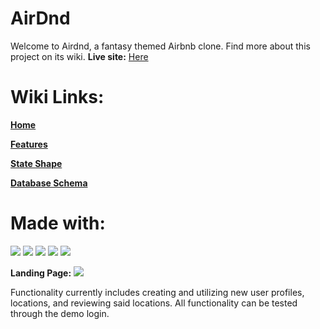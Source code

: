 # AirDnd
Welcome to Airdnd, a fantasy themed Airbnb clone. Find more about this project on its wiki.
**Live site:** [Here](https://auth-me12345.herokuapp.com/)
# Wiki Links:
[**Home**](https://github.com/QuantitativeSneezing/Airdnd/wiki)


[**Features**](https://github.com/QuantitativeSneezing/Airdnd/wiki/features-list)


[**State Shape**](https://github.com/QuantitativeSneezing/Airdnd/wiki/Redux-State-Shape)

[**Database Schema**](https://github.com/QuantitativeSneezing/Airdnd/wiki/Database-Schema)
# Made with:
[<img src="https://img.shields.io/badge/Javascript-FF0000?style=for-the-badge&logo=AbletonLive&logoColor=white">](https://www.javascript.com/)
[<img src="https://img.shields.io/badge/Redux-000000?style=for-the-badge&logo=AbletonLive&logoColor=white">](https://redux-toolkit.js.org/)
[<img src="https://img.shields.io/badge/React-FF0000?style=for-the-badge&logo=AbletonLive&logoColor=white">](https://reactjs.org/)
[<img src="https://img.shields.io/badge/Sqlalchemy-000000?style=for-the-badge&logo=AbletonLive&logoColor=white">](https://www.sqlalchemy.org/)
[<img src="https://img.shields.io/badge/Express-FF0000?style=for-the-badge&logo=AbletonLive&logoColor=white">](https://expressjs.com/)


<!-- templates for icon links -->
<!-- ![Redux](https://img.shields.io/badge/Redux-000000?style=for-the-badge&logo=AbletonLive&logoColor=white) -->
<!-- [<img src="https://img.shields.io/badge/Javascript-FF0000?style=for-the-badge&logo=AbletonLive&logoColor=white">](https://www.javascript.com/) -->


**Landing Page:**
<img src="https://imgur.com/xbJUQkp.png">

Functionality currently includes creating and utilizing new user profiles, locations, and reviewing said locations. All functionality can be tested through the demo login.
